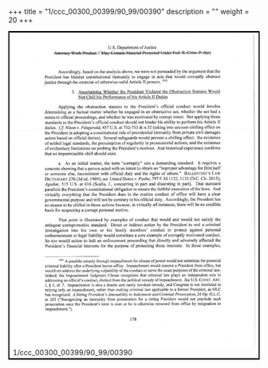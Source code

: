 +++
title = "1/ccc_00300_00399/90_99/00390"
description = ""
weight = 20
+++

<table style="border:2px solid black;max-width:800px;max-height:800px;" 
><tr><td>
<img class="center-fit-jpg"
src="/jpg_/jpg_mueller_report_searchable_390.jpg">
1/ccc_00300_00399/90_99/00390
</img></td></tr></table>
